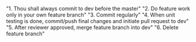 "1. Thou shall always commit to dev before the master" 
"2. Do feature work only in your own feature branch" 
"3. Commit regularly" 
"4. When unit testing is done, commit/push final changes and initiate pull request to dev" 
"5. After reviewer approved, merge feature branch into dev" 
"6. Delete feature branch" 

